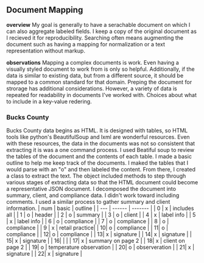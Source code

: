 ## Document Mapping

**overview**
My goal is generally to have a serachable document on which I can also aggregate labeled fields. I keep a copy of the original document as I recieved it for reproducibility. Searching often means augmenting the document such as having a mapping for normalization or a text representation without markup.

**observations**
Mapping a complex documents is work. Even having a visually styled document to work from is only so helpful. Additionally, if the data is similar to existing data, but from a different source, it should be mapped to a common standard for that domain.
Preping the document for strorage has additional considerations. However, a variety of data is repeated for readability in documents I've worked with. Choices about what to include in a key-value redering.

### Bucks County
Bucks County data begins as HTML. It is designed with tables, so HTML tools like python's BeautifulSoup and lxml are wonderful resources.
Even with these resources, the data in the documents was not so consistent that extracting it is was a one command process.
I used Beatiful soup to review the tables of the document and the contents of each table. I made a basic outline to help me keep track of the documents. I maked the tables that I would parse with an "o" and then labeled the content. From there, I created a class to extract the text. The object included methods to step through various stages of extracting data so that the HTML document could become a representative JSON document. 
I decomposed the document into summary, client, and compliance data. I didn't work toward including comments. I used a similar process to gather summary and client information. 
| num | basic | outline |
| --- | ------ | ------- |
| 0 | x | includes all | 
| 1 | o | header | 
| 2 | o | summary | 
| 3 | o | client |
| 4 | x | label info | 
| 5 | x | label info | 
| 6 | o | compliance | 
| 7 | o | compliance | 
| 8 | o | compliance | 
| 9 | x | retail practice| 
| 10| o | compliance | 
| 11| o | compliance | 
| 12| o | compliance | 
| 13| x | signature | 
| 14| x | signature | 
| 15| x | signature | 
| 16|   |          | 
| 17| x | summary on page 2 |
| 18| x | client on page 2 | 
| 19| o | temperature observation | 
| 20| o | observeration | 
| 21| x | signature |
| 22| x | signature | 

